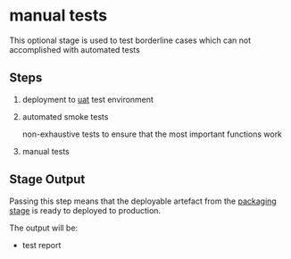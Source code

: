 # manual tests

This optional stage is used to test borderline cases which can not accomplished with automated tests

## Steps

1. deployment to [uat](https://en.wikipedia.org/wiki/Acceptance_testing) test environment
2. automated smoke tests

    non-exhaustive tests to ensure that the most important functions work

3. manual tests

## Stage Output

Passing this step means that the deployable artefact from the [packaging stage](../02-packaging/README.md) is ready to deployed to production.

The output will be:

* test report
